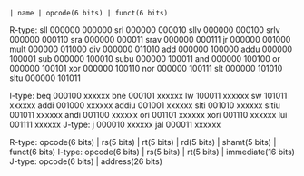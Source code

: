     | name | opcode(6 bits) | funct(6 bits)   
R-type:
      sll    000000          000000
      srl    000000          000010
      sllv   000000          000100
      srlv   000000          000110
      sra    000000          000011
      srav   000000          000111
      jr     000000          001000
      mult   000000          011000
      div    000000          011010
      add    000000          100000
      addu   000000          100001
      sub    000000          100010
      subu   000000          100011
      and    000000          100100
      or     000000          100101
      xor    000000          100110
      nor    000000          100111
      slt    000000          101010
      sltu   000000          101011

I-type:
      beq    000100          xxxxxx
      bne    000101          xxxxxx
      lw     100011          xxxxxx
      sw     101011          xxxxxx
      addi   001000          xxxxxx
      addiu  001001          xxxxxx
      slti   001010          xxxxxx
      sltiu  001011          xxxxxx
      andi   001100          xxxxxx
      ori    001101          xxxxxx
      xori   001110          xxxxxx
      lui    001111          xxxxxx
J-type:
      j      000010          xxxxxx
      jal    000011          xxxxxx  

R-type:
    opcode(6 bits) | rs(5 bits) | rt(5 bits) | rd(5 bits) | shamt(5 bits) | funct(6 bits)
I-type:
    opcode(6 bits) | rs(5 bits) | rt(5 bits) | immediate(16 bits)
J-type:
    opcode(6 bits) | address(26 bits)

